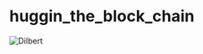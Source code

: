 # huggin_the_block_chain
![Dilbert](https://www.researchgate.net/profile/Thomas_Zweifel/publication/318807799/figure/fig4/AS:522392543952896@1501559496401/Dilbert-And-The-Blockchain-in-the-Dilbert-principle-originally-published-in-November.png)
